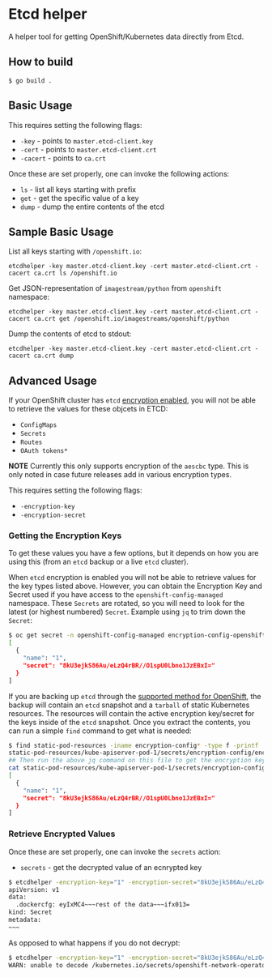 # Etcd helper

A helper tool for getting OpenShift/Kubernetes data directly from Etcd.

## How to build

    $ go build .

## Basic Usage

This requires setting the following flags:

* `-key` - points to `master.etcd-client.key`
* `-cert` - points to `master.etcd-client.crt`
* `-cacert` - points to `ca.crt`

Once these are set properly, one can invoke the following actions:

* `ls` - list all keys starting with prefix
* `get` - get the specific value of a key
* `dump` - dump the entire contents of the etcd

## Sample Basic Usage

List all keys starting with `/openshift.io`:

```
etcdhelper -key master.etcd-client.key -cert master.etcd-client.crt -cacert ca.crt ls /openshift.io
```

Get JSON-representation of `imagestream/python` from `openshift` namespace:

```
etcdhelper -key master.etcd-client.key -cert master.etcd-client.crt -cacert ca.crt get /openshift.io/imagestreams/openshift/python
```

Dump the contents of etcd to stdout:

```
etcdhelper -key master.etcd-client.key -cert master.etcd-client.crt -cacert ca.crt dump
```

## Advanced Usage

If your OpenShift cluster has `etcd` [encryption enabled](https://docs.openshift.com/container-platform/4.9/security/encrypting-etcd.html), you will not be able to retrieve the values for these objcets in ETCD:

* `ConfigMaps`
* `Secrets`
* `Routes`
* `OAuth tokens*`

**NOTE** Currently this only supports encryption of the `aescbc` type. This is only noted in case future releases add in various encryption types.

This requires setting the following flags:

* `-encryption-key`
* `-encryption-secret`

### Getting the Encryption Keys

To get these values you have a few options, but it depends on how you are using this (from an `etcd` backup or a live `etcd` cluster).

When `etcd` encryption is enabled you will not be able to retrieve values for the key types listed above. However, you can obtain the Encryption Key and Secret used if you have access to the `openshift-config-managed` namespace. These `Secrets` are rotated, so you will need to look for the latest (or highest numbered) `Secret`. Example using `jq` to trim down the `Secret`:

```sh
$ oc get secret -n openshift-config-managed encryption-config-openshift-kube-apiserver -o json | jq -r '.data."encryption-config"' | base64 -d | jq -r '.resources[0].providers[0].aescbc.keys'
[
  {
    "name": "1",
    "secret": "8kU3ejkS86Au/eLzQ4rBR//O1spU0Lbno1JzEBxI="
  }
]
```

If you are backing up `etcd` through the [supported method for OpenShift](https://docs.openshift.com/container-platform/4.9/backup_and_restore/control_plane_backup_and_restore/backing-up-etcd.html), the backup will contain an `etcd` snapshot and a `tarball` of static Kubernetes resources. The resources will contain the active encryption key/secret for the keys inside of the `etcd` snapshot. Once you extract the contents, you can run a simple `find` command to get what is needed:

```sh
$ find static-pod-resources -iname encryption-config* -type f -printf '%T+ %p\n' | sort | head -n 1 | awk '{print $2}'
static-pod-resources/kube-apiserver-pod-1/secrets/encryption-config/encryption-config
## Then run the above jq command on this file to get the encryption key/secret used for this backup
cat static-pod-resources/kube-apiserver-pod-1/secrets/encryption-config/encryption-config | jq -r '.data."encryption-config"' | base64 -d | jq -r '.resources[0].providers[0].aescbc.keys'
[
  {
    "name": "1",
    "secret": "8kU3ejkS86Au/eLzQ4rBR//O1spU0Lbno1JzEBxI="
  }
]
```

### Retrieve Encrypted Values

Once these are set properly, one can invoke the `secrets` action:

* `secrets` - get the decrypted value of an ecnrypted key

```sh
$ etcdhelper -encryption-key="1" -encryption-secret="8kU3ejkS86Au/eLzQ4rBR//O1spU0Lbno1JzEBxI=" -key master.etcd-client.key -cert master.etcd-client.crt -cacert ca.crt secrets /kubernetes.io/secrets/openshift-network-operator/default-dockercfg-1h8g7
apiVersion: v1
data:
  .dockercfg: eyIxMC4~~~rest of the data~~~ifx013= 
kind: Secret
metadata:
~~~
```

As opposed to what happens if you do not decrypt:

```sh
$ etcdhelper -encryption-key="1" -encryption-secret="8kU3ejkS86Au/eLzQ4rBR//O1spU0Lbno1JzEBxI=" -key master.etcd-client.key -cert master.etcd-client.crt -cacert ca.crt get /kubernetes.io/secrets/openshift-network-operator/default-dockercfg-1h8g7
WARN: unable to decode /kubernetes.io/secrets/openshift-network-operator/default-dockercfg-1h8g7: yaml: invalid leading UTF-8 octet
```
